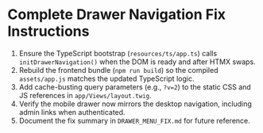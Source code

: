 # Complete Drawer Navigation Fix Instructions

1. Ensure the TypeScript bootstrap (`resources/ts/app.ts`) calls `initDrawerNavigation()` when the DOM is ready and after HTMX swaps.
2. Rebuild the frontend bundle (`npm run build`) so the compiled `assets/app.js` matches the updated TypeScript logic.
3. Add cache-busting query parameters (e.g., `?v=2`) to the static CSS and JS references in `app/Views/layout.twig`.
4. Verify the mobile drawer now mirrors the desktop navigation, including admin links when authenticated.
5. Document the fix summary in `DRAWER_MENU_FIX.md` for future reference.
